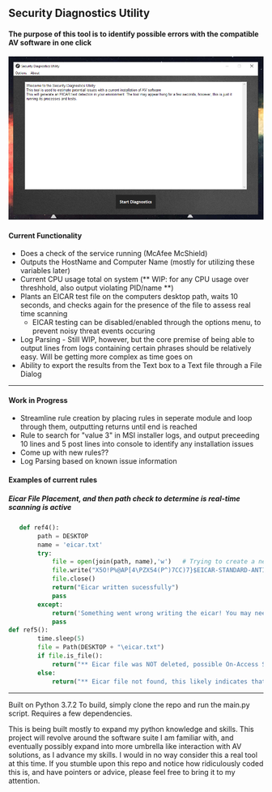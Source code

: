 ## Security Diagnostics Utility
#### The purpose of this tool is to identify possible errors with the compatible AV software in one click

![GUI Screenshot](https://raw.githubusercontent.com/rcreecy/secdiagnostics/master/images/screenshot.PNG "GUI Screenshot")

#### Current Functionality
* Does a check of the service running (McAfee McShield)
* Outputs the HostName and Computer Name (mostly for utilizing these variables later)
* Current CPU usage total on system (** WIP: for any CPU usage over threshhold, also output violating PID/name **)
* Plants an EICAR test file on the computers desktop path, waits 10 seconds, and checks again for the presence of the file to assess real time scanning 
  * EICAR testing can be disabled/enabled through the options menu, to prevent noisy threat events occuring
* Log Parsing - Still WIP, however, but the core premise of being able to output lines from logs containing certain phrases should be relatively easy. Will be getting more complex as time goes on
* Ability to export the results from the Text box to a Text file through a File Dialog



___
#### Work in Progress
* Streamline rule creation by placing rules in seperate module and loop through them, outputting returns until end is reached
* Rule to search for "value 3" in MSI installer logs, and output preceeding 10 lines and 5 post lines into console to identify any installation issues
* Come up with new rules??
* Log Parsing based on known issue information

#### Examples of current rules

##### Eicar File Placement, and then path check to determine is real-time scanning is active
```python
   def ref4():
        path = DESKTOP
        name = 'eicar.txt'
        try:
            file = open(join(path, name),'w')   # Trying to create a new file or open one
            file.write("X5O!P%@AP[4\PZX54(P^)7CC)7}$EICAR-STANDARD-ANTIVIRUS-TEST-FILE!$H+H*")
            file.close()
            return("Eicar written sucessfully")
            pass
        except:
            return('Something went wrong writing the eicar! You may need to run the tool again.')
            pass
def ref5():
        time.sleep(5)
        file = Path(DESKTOP + "\eicar.txt")
        if file.is_file():
            return("** Eicar file was NOT deleted, possible On-Access Scanner conflict")
        else:
            return("** Eicar file not found, this likely indicates that the AV scanner sucessfully detected and removed it.")
```

___
Built on Python 3.7.2
To build, simply clone the repo and run the main.py script. Requires a few dependencies.

This is being built mostly to expand my python knowledge and skills. This project will revolve around the software suite I am familiar with, and eventually possibly expand into more umbrella like interaction with AV solutions, as I advance my skills. I would in no way consider this a real tool at this time. If you stumble upon this repo and notice how ridiculously coded this is, and have pointers or advice, please feel free to bring it to my attention.